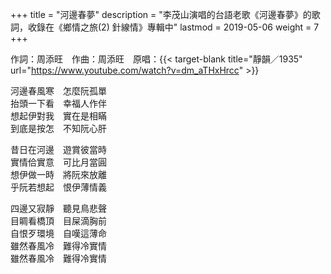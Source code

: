 +++
title = "河邊春夢"
description = "李茂山演唱的台語老歌《河邊春夢》的歌詞，收錄在《鄉情之旅(2) 針線情》專輯中"
lastmod = 2019-05-06
weight = 7
+++

作詞：周添旺　作曲：周添旺　原唱：{{< target-blank title="靜韻／1935" url="https://www.youtube.com/watch?v=dm_aTHxHrcc" >}}

河邊春風寒　怎麼阮孤單  
抬頭一下看　幸福人作伴  
想起伊對我　實在是相瞞  
到底是按怎　不知阮心肝  

昔日在河邊　遊賞彼當時  
實情佮實意　可比月當圓  
想伊做一時　將阮來放離  
乎阮若想起　恨伊薄情義  

四邊又寂靜　聽見鳥悲聲  
目睭看橋頂　目屎滴胸前  
自恨歹環境　自嘆這薄命  
雖然春風冷　難得冷實情  
雖然春風冷　難得冷實情
